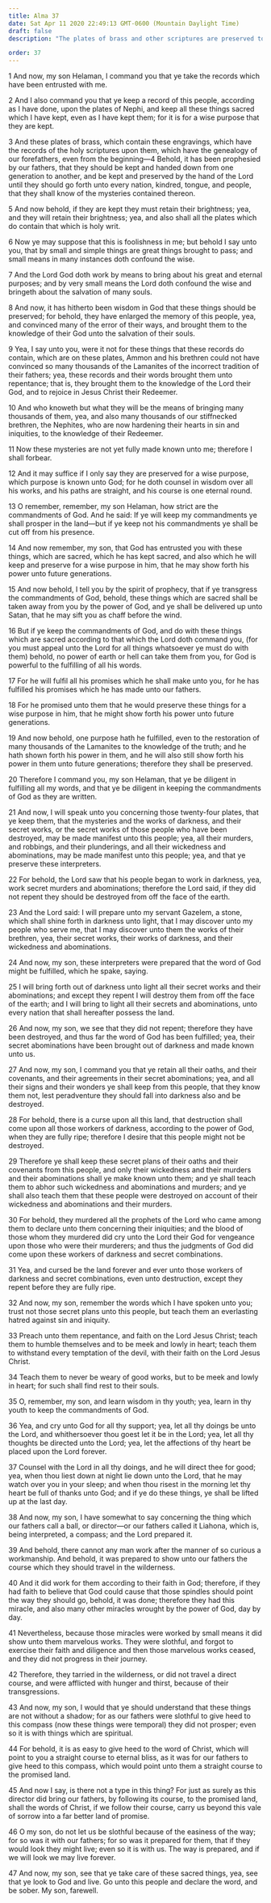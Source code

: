 ```yaml
---
title: Alma 37
date: Sat Apr 11 2020 22:49:13 GMT-0600 (Mountain Daylight Time)
draft: false
description: "The plates of brass and other scriptures are preserved to bring souls to salvation—The Jaredites were destroyed because of their wickedness—Their secret oaths and covenants must be kept from the people—Counsel with the Lord in all your doings—As the Liahona guided the Nephites, so the word of Christ leads men to eternal life. About 74 B.C."

order: 37
---
```

    
1 And now, my son Helaman, I command you that ye take the records which have been entrusted with me.

2 And I also command you that ye keep a record of this people, according as I have done, upon the plates of Nephi, and keep all these things sacred which I have kept, even as I have kept them; for it is for a wise purpose that they are kept.

3 And these plates of brass, which contain these engravings, which have the records of the holy scriptures upon them, which have the genealogy of our forefathers, even from the beginning—4 Behold, it has been prophesied by our fathers, that they should be kept and handed down from one generation to another, and be kept and preserved by the hand of the Lord until they should go forth unto every nation, kindred, tongue, and people, that they shall know of the mysteries contained thereon.

5 And now behold, if they are kept they must retain their brightness; yea, and they will retain their brightness; yea, and also shall all the plates which do contain that which is holy writ.

6 Now ye may suppose that this is foolishness in me; but behold I say unto you, that by small and simple things are great things brought to pass; and small means in many instances doth confound the wise.

7 And the Lord God doth work by means to bring about his great and eternal purposes; and by very small means the Lord doth confound the wise and bringeth about the salvation of many souls.

8 And now, it has hitherto been wisdom in God that these things should be preserved; for behold, they have enlarged the memory of this people, yea, and convinced many of the error of their ways, and brought them to the knowledge of their God unto the salvation of their souls.

9 Yea, I say unto you, were it not for these things that these records do contain, which are on these plates, Ammon and his brethren could not have convinced so many thousands of the Lamanites of the incorrect tradition of their fathers; yea, these records and their words brought them unto repentance; that is, they brought them to the knowledge of the Lord their God, and to rejoice in Jesus Christ their Redeemer.

10 And who knoweth but what they will be the means of bringing many thousands of them, yea, and also many thousands of our stiffnecked brethren, the Nephites, who are now hardening their hearts in sin and iniquities, to the knowledge of their Redeemer.

11 Now these mysteries are not yet fully made known unto me; therefore I shall forbear.

12 And it may suffice if I only say they are preserved for a wise purpose, which purpose is known unto God; for he doth counsel in wisdom over all his works, and his paths are straight, and his course is one eternal round.

13 O remember, remember, my son Helaman, how strict are the commandments of God. And he said: If ye will keep my commandments ye shall prosper in the land—but if ye keep not his commandments ye shall be cut off from his presence.

14 And now remember, my son, that God has entrusted you with these things, which are sacred, which he has kept sacred, and also which he will keep and preserve for a wise purpose in him, that he may show forth his power unto future generations.

15 And now behold, I tell you by the spirit of prophecy, that if ye transgress the commandments of God, behold, these things which are sacred shall be taken away from you by the power of God, and ye shall be delivered up unto Satan, that he may sift you as chaff before the wind.

16 But if ye keep the commandments of God, and do with these things which are sacred according to that which the Lord doth command you, (for you must appeal unto the Lord for all things whatsoever ye must do with them) behold, no power of earth or hell can take them from you, for God is powerful to the fulfilling of all his words.

17 For he will fulfil all his promises which he shall make unto you, for he has fulfilled his promises which he has made unto our fathers.

18 For he promised unto them that he would preserve these things for a wise purpose in him, that he might show forth his power unto future generations.

19 And now behold, one purpose hath he fulfilled, even to the restoration of many thousands of the Lamanites to the knowledge of the truth; and he hath shown forth his power in them, and he will also still show forth his power in them unto future generations; therefore they shall be preserved.

20 Therefore I command you, my son Helaman, that ye be diligent in fulfilling all my words, and that ye be diligent in keeping the commandments of God as they are written.

21 And now, I will speak unto you concerning those twenty-four plates, that ye keep them, that the mysteries and the works of darkness, and their secret works, or the secret works of those people who have been destroyed, may be made manifest unto this people; yea, all their murders, and robbings, and their plunderings, and all their wickedness and abominations, may be made manifest unto this people; yea, and that ye preserve these interpreters.

22 For behold, the Lord saw that his people began to work in darkness, yea, work secret murders and abominations; therefore the Lord said, if they did not repent they should be destroyed from off the face of the earth.

23 And the Lord said: I will prepare unto my servant Gazelem, a stone, which shall shine forth in darkness unto light, that I may discover unto my people who serve me, that I may discover unto them the works of their brethren, yea, their secret works, their works of darkness, and their wickedness and abominations.

24 And now, my son, these interpreters were prepared that the word of God might be fulfilled, which he spake, saying.

25 I will bring forth out of darkness unto light all their secret works and their abominations; and except they repent I will destroy them from off the face of the earth; and I will bring to light all their secrets and abominations, unto every nation that shall hereafter possess the land.

26 And now, my son, we see that they did not repent; therefore they have been destroyed, and thus far the word of God has been fulfilled; yea, their secret abominations have been brought out of darkness and made known unto us.

27 And now, my son, I command you that ye retain all their oaths, and their covenants, and their agreements in their secret abominations; yea, and all their signs and their wonders ye shall keep from this people, that they know them not, lest peradventure they should fall into darkness also and be destroyed.

28 For behold, there is a curse upon all this land, that destruction shall come upon all those workers of darkness, according to the power of God, when they are fully ripe; therefore I desire that this people might not be destroyed.

29 Therefore ye shall keep these secret plans of their oaths and their covenants from this people, and only their wickedness and their murders and their abominations shall ye make known unto them; and ye shall teach them to abhor such wickedness and abominations and murders; and ye shall also teach them that these people were destroyed on account of their wickedness and abominations and their murders.

30 For behold, they murdered all the prophets of the Lord who came among them to declare unto them concerning their iniquities; and the blood of those whom they murdered did cry unto the Lord their God for vengeance upon those who were their murderers; and thus the judgments of God did come upon these workers of darkness and secret combinations.

31 Yea, and cursed be the land forever and ever unto those workers of darkness and secret combinations, even unto destruction, except they repent before they are fully ripe.

32 And now, my son, remember the words which I have spoken unto you; trust not those secret plans unto this people, but teach them an everlasting hatred against sin and iniquity.

33 Preach unto them repentance, and faith on the Lord Jesus Christ; teach them to humble themselves and to be meek and lowly in heart; teach them to withstand every temptation of the devil, with their faith on the Lord Jesus Christ.

34 Teach them to never be weary of good works, but to be meek and lowly in heart; for such shall find rest to their souls.

35 O, remember, my son, and learn wisdom in thy youth; yea, learn in thy youth to keep the commandments of God.

36 Yea, and cry unto God for all thy support; yea, let all thy doings be unto the Lord, and whithersoever thou goest let it be in the Lord; yea, let all thy thoughts be directed unto the Lord; yea, let the affections of thy heart be placed upon the Lord forever.

37 Counsel with the Lord in all thy doings, and he will direct thee for good; yea, when thou liest down at night lie down unto the Lord, that he may watch over you in your sleep; and when thou risest in the morning let thy heart be full of thanks unto God; and if ye do these things, ye shall be lifted up at the last day.

38 And now, my son, I have somewhat to say concerning the thing which our fathers call a ball, or director—or our fathers called it Liahona, which is, being interpreted, a compass; and the Lord prepared it.

39 And behold, there cannot any man work after the manner of so curious a workmanship. And behold, it was prepared to show unto our fathers the course which they should travel in the wilderness.

40 And it did work for them according to their faith in God; therefore, if they had faith to believe that God could cause that those spindles should point the way they should go, behold, it was done; therefore they had this miracle, and also many other miracles wrought by the power of God, day by day.

41 Nevertheless, because those miracles were worked by small means it did show unto them marvelous works. They were slothful, and forgot to exercise their faith and diligence and then those marvelous works ceased, and they did not progress in their journey.

42 Therefore, they tarried in the wilderness, or did not travel a direct course, and were afflicted with hunger and thirst, because of their transgressions.

43 And now, my son, I would that ye should understand that these things are not without a shadow; for as our fathers were slothful to give heed to this compass (now these things were temporal) they did not prosper; even so it is with things which are spiritual.

44 For behold, it is as easy to give heed to the word of Christ, which will point to you a straight course to eternal bliss, as it was for our fathers to give heed to this compass, which would point unto them a straight course to the promised land.

45 And now I say, is there not a type in this thing? For just as surely as this director did bring our fathers, by following its course, to the promised land, shall the words of Christ, if we follow their course, carry us beyond this vale of sorrow into a far better land of promise.

46 O my son, do not let us be slothful because of the easiness of the way; for so was it with our fathers; for so was it prepared for them, that if they would look they might live; even so it is with us. The way is prepared, and if we will look we may live forever.

47 And now, my son, see that ye take care of these sacred things, yea, see that ye look to God and live. Go unto this people and declare the word, and be sober. My son, farewell.
